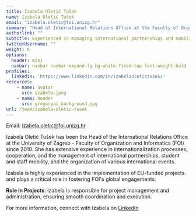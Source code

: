 ```yaml
---
title: Izabela Oletić Tušek
name: Izabela Oletić Tušek
email: "izabela.oletic@foi.unizg.hr"
summary: "Head of International Relations Office at the Faculty of Organization and Informatics (FOI) with expertise in internationalization and EU project management."
authorlink: ""
subtitle: Experienced in managing international partnerships and mobility programs
twitterUsername: ""
weight: 6
options:
  header: mini
  navbar: navbar navbar-expand-lg bg-white fixed-top font-weight-bold
profiles:
  linkedin: 'https://www.linkedin.com/in/izabelaoletictusek/'
resources:
    - name: avatar
      src: izabela.jpeg
    - name: header
      src: gregoryai_background.jpg
url: /team/izabela-oletic-tusek
---
```

Email: <izabela.oletic@foi.unizg.hr>

Izabela Oletić Tušek has been the Head of the International Relations Office at the University of Zagreb - Faculty of Organization and Informatics (FOI) since 2010. She has extensive experience in internationalization processes, cooperation, and the management of international partnerships, student and staff mobility, and the organization of various international events. 

Izabela is highly experienced in the implementation of EU-funded projects and plays a critical role in fostering FOI's global engagements.

**Role in Projects**:
Izabela is responsible for project management and administration, ensuring smooth coordination and execution.

For more information, connect with Izabela on [LinkedIn](https://www.linkedin.com/in/izabelaoletictusek/).